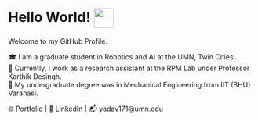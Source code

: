 # Hello World! <img src="https://encrypted-tbn0.gstatic.com/images?q=tbn:ANd9GcQbShmKeHmTK7ac7B3m--9Ql8C1-x_VOjTNwxxZMKeAApJ_ZQcfpSi6Z_It3c4_YZJiUDU&usqp=CAU" width="40" height="40" align="center"/>

Welcome to my GitHub Profile.  
 
🎓 I am a graduate student in Robotics and AI at the UMN, Twin Cities.  
🤖 Currently, I work as a research assistant at the RPM Lab under Professor Karthik Desingh.  
🦾 My undergraduate degree was in Mechanical Engineering from IIT (BHU) Varanasi.  


🌐 [Portfolio](https://mohitydv09.github.io/)  | 💼 [LinkedIn](https://www.linkedin.com/in/mohitydv09/) | 📬 [yadav171@umn.edu](mailto:yadav171@umn.edu)
